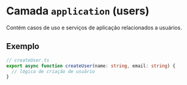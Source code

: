# Camada `application` (users)

Contém casos de uso e serviços de aplicação relacionados a usuários.

## Exemplo

```ts
// createUser.ts
export async function createUser(name: string, email: string) {
  // lógica de criação de usuário
}
``` 